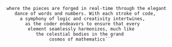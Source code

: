 ```Programming is akin to the art of crafting an intricate puzzle, 
 where the pieces are forged in real-time through the elegant 
    dance of words and numbers. With each stroke of code, 
      a symphony of logic and creativity intertwines, 
        as the coder endeavors to ensure that every 
         element seamlessly harmonizes, much like 
            the celestial bodies in the grand 
                 cosmos of mathematics```
